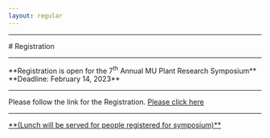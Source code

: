```yaml
---
layout: regular
---
```


<hr style="clear: both;" />
# Registration 
<hr style="clear: both;" />
**Registration is open for the 7<sup>th</sup> Annual MU Plant Research Symposium** <br />
**Deadline: February 14, 2023**
<hr style="clear: both;" />
Please follow the link for the Registration. <a href="https://docs.google.com/forms/d/e/1FAIpQLSf0EVO-kMtBZ7qBLz_PV9wxqXcSuL-YsUtRRtJ-7zjnKsIfgw/viewform?usp=sf_link" target="_blank"> Please click here 
 <hr style="clear: both;" />
  **(Lunch will be served for people registered for symposium)**
